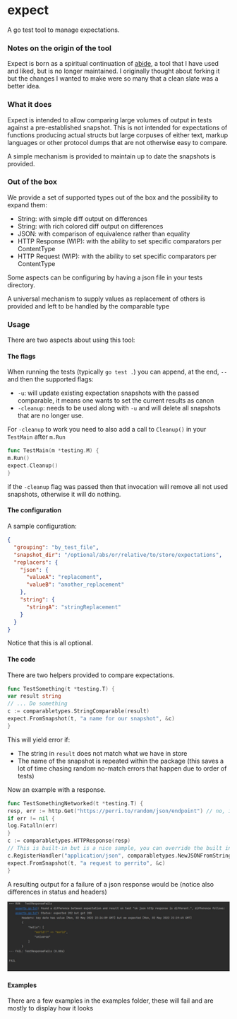 # expect

A go test tool to manage expectations.

### Notes on the origin of the tool

Expect is born as a spiritual continuation of [abide](https://github.com/beme/abide), a tool that I have used and liked,
but is no longer maintained. I originally thought about forking it but the changes I wanted to make were so many that a
clean slate was a better idea.

### What it does

Expect is intended to allow comparing large volumes of output in tests against a pre-established snapshot. This is not
intended for expectations of functions producing actual structs but large corpuses of either text, markup languages or
other protocol dumps that are not otherwise easy to compare.

A simple mechanism is provided to maintain up to date the snapshots is provided.

### Out of the box

We provide a set of supported types out of the box and the possibility to expand them:

* String: with simple diff output on differences
* String: with rich colored diff output on differences
* JSON: with comparison of equivalence rather than equality
* HTTP Response (WIP): with the ability to set specific comparators per ContentType
* HTTP Request (WIP): with the ability to set specific comparators per ContentType

Some aspects can be configuring by having a json file in your tests directory.

A universal mechanism to supply values as replacement of others is provided and left to be handled by the comparable
type

### Usage

There are two aspects about using this tool:

#### The flags

When running the tests (typically `go test .`) you can append, at the end, `--` and then the supported flags:

* `-u`: will update existing expectation snapshots with the passed comparable, it means one wants to set the current
  results as canon
* `-cleanup`: needs to be used along with `-u` and will delete all snapshots that are no longer use.

For `-cleanup` to work you need to also add a call to `Cleanup()` in your `TestMain` after `m.Run`

```go
func TestMain(m *testing.M) {
m.Run()
expect.Cleanup()
}
```

if the `-cleanup` flag was passed then that invocation will remove all not used snapshots, otherwise it will do nothing.

#### The configuration

A sample configuration:

```json
{
  "grouping": "by_test_file",
  "snapshot_dir": "/optional/abs/or/relative/to/store/expectations",
  "replacers": {
    "json": {
      "valueA": "replacement",
      "valueB": "another_replacement"
    },
    "string": {
      "stringA": "stringReplacement"
    }
  }
}
```

Notice that this is all optional.

#### The code

There are two helpers provided to compare expectations.

```go
func TestSomething(t *testing.T) {
var result string
// ... Do something
c := comparabletypes.StringComparable(result)
expect.FromSnapshot(t, "a name for our snapshot", &c)
}
```

This will yield error if:

* The string in `result` does not match what we have in store
* The name of the snapshot is repeated within the package (this saves a lot of time chasing random no-match errors that
  happen due to order of tests)

Now an example with a response.

```go
func TestSomethingNetworked(t *testing.T) {
resp, err := http.Get("https://perri.to/random/json/endpoint") // no, it does not work
if err != nil {
log.Fatalln(err)
}
c := comparabletypes.HTTPResponse(resp)
// This is built-in but is a nice sample, you can override the built ins.
c.RegisterHandler("application/json", comparabletypes.NewJSONFromString)
expect.FromSnapshot(t, "a request to perrito", &c)
}
```

A resulting output for a failure of a json response would be (notice also differences in status and headers)

![A sample http response difference](media/http_response_diff.jpg)

#### Examples

There are a few examples in the examples folder, these will fail and are mostly to display how it looks
